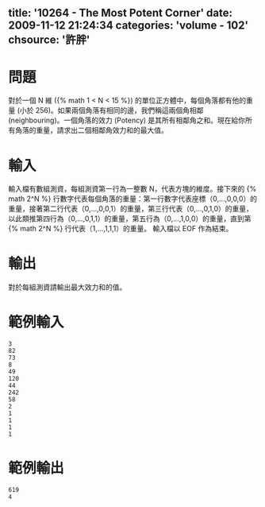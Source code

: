 title: '10264 - The Most Potent Corner'
date: 2009-11-12 21:24:34
categories: 'volume - 102'
chsource: '許胖'
---

# 問題

對於一個 N 維 ({% math 1 < N < 15 %}) 的單位正方體中，每個角落都有他的重量 (小於 256)。如果兩個角落有相同的邊，我們稱這兩個角相鄰 (neighbouring)。一個角落的效力 (Potency) 是其所有相鄰角之和。現在給你所有角落的重量，請求出二個相鄰角效力和的最大值。

<!-- more -->

# 輸入

輸入檔有數組測資，每組測資第一行為一整數 N，代表方塊的維度。接下來的 {% math 2^N %} 行數字代表每個角落的重量：第一行數字代表座標（0,…,0,0,0）的重量，接著第二行代表（0,…,0,0,1）的重量，第三行代表（0,…,0,1,0）的重量，以此類推第四行為（0,…,0,1,1）的重量，第五行為（0,…,1,0,0）的重量，直到第 {% math 2^N %} 行代表（1,…,1,1,1）的重量。
輸入檔以 EOF 作為結束。

# 輸出

對於每組測資請輸出最大效力和的值。

# 範例輸入

``` text
3
82
73
8
49
120
44
242
58
2
1
1
1
1
```

# 範例輸出

``` text
619
4
```